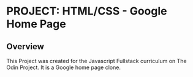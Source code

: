 # PROJECT: HTML/CSS - Google Home Page
## Overview
This Project was created for the Javascript Fullstack curriculum on The Odin Project.
It is a Google home page clone.